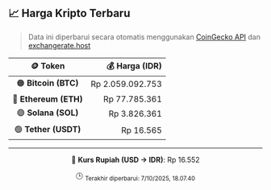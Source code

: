 

<!-- HARGA_KRIPTO -->
## 📈 Harga Kripto Terbaru

> Data ini diperbarui secara otomatis menggunakan [CoinGecko API](https://www.coingecko.com/) dan [exchangerate.host](https://exchangerate.host/)

<div align="center">

| 🪙 Token | 💰 Harga (IDR) |
|:------:|---------------:|
| 🟠 **Bitcoin (BTC)**   | Rp 2.059.092.753 |
| 🔵 **Ethereum (ETH)**  | Rp 77.785.361 |
| 🟣 **Solana (SOL)**    | Rp 3.826.361 |
| 🟢 **Tether (USDT)**   | Rp 16.565 |

---

💱 **Kurs Rupiah (USD → IDR)**: Rp 16.552

🕒 <sub>Terakhir diperbarui: 7/10/2025, 18.07.40</sub>

</div>
<!-- /HARGA_KRIPTO -->